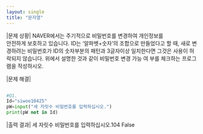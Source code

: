 ```yaml
---
layout: single
title: "문자열"
---
```


|문제 상황|
NAVER에서는 주기적으로 비밀번호를 변경하여 개인정보를  
안전하게 보호하고 있습니다. 
ID는 ‘알파벳+숫자’의 조합으로 만들었다고 할 때, 새로 변경하려는 비밀번호가 ID의 숫자부분의 패턴과 3글자이상 일치한다면 그것은 사용이 허락되지 않습니다. 
  위에서 설명한 것과 같이 비밀번호 변경 가능 여 
부를 체크하는 프로그램을 작성하시오.    

|문제 해결|
~~~python

#Q1.
Id="siwoo10425"
pW=input("세 자릿수 비밀번호를 입력하십시오.")
print(pW not in Id)

~~~

|출력 결과|
세 자릿수 비밀번호를 입력하십시오.104
False
